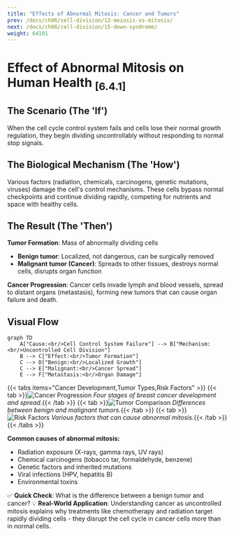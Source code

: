 ```yaml
---
title: "Effects of Abnormal Mitosis: Cancer and Tumors"
prev: /docs/ch06/cell-division/13-meiosis-vs-mitosis/
next: /docs/ch06/cell-division/15-down-syndrome/
weight: 64101
---
```


# Effect of Abnormal Mitosis on Human Health <sub>[6.4.1]</sub>

## The Scenario (The 'If')
When the cell cycle control system fails and cells lose their normal growth regulation, they begin dividing uncontrollably without responding to normal stop signals.

## The Biological Mechanism (The 'How')
Various factors (radiation, chemicals, carcinogens, genetic mutations, viruses) damage the cell's control mechanisms. These cells bypass normal checkpoints and continue dividing rapidly, competing for nutrients and space with healthy cells.

## The Result (The 'Then')
**Tumor Formation**: Mass of abnormally dividing cells
- **Benign tumor**: Localized, not dangerous, can be surgically removed
- **Malignant tumor (Cancer)**: Spreads to other tissues, destroys normal cells, disrupts organ function

**Cancer Progression**: Cancer cells invade lymph and blood vessels, spread to distant organs (metastasis), forming new tumors that can cause organ failure and death.

## Visual Flow

```mermaid
graph TD
    A["Cause:<br/>Cell Control System Failure"] --> B["Mechanism:<br/>Uncontrolled Cell Division"]
    B --> C["Effect:<br/>Tumor Formation"]
    C --> D["Benign:<br/>Localized Growth"]
    C --> E["Malignant:<br/>Cancer Spread"]
    E --> F["Metastasis:<br/>Organ Damage"]
```

{{< tabs items="Cancer Development,Tumor Types,Risk Factors" >}}
  {{< tab >}}![Cancer Progression](/ch06/cancer-development.png)
  *Four stages of breast cancer development and spread.*{{< /tab >}}
  {{< tab >}}![Tumor Comparison](/ch06/benign-vs-malignant.png) 
  *Differences between benign and malignant tumors.*{{< /tab >}}
  {{< tab >}}![Risk Factors](/ch06/cancer-causes.png)
  *Various factors that can cause abnormal mitosis.*{{< /tab >}}
{{< /tabs >}}

**Common causes of abnormal mitosis:**
- Radiation exposure (X-rays, gamma rays, UV rays)
- Chemical carcinogens (tobacco tar, formaldehyde, benzene)
- Genetic factors and inherited mutations
- Viral infections (HPV, hepatitis B)
- Environmental toxins

✅ **Quick Check**: What is the difference between a benign tumor and cancer?
💡 **Real-World Application**: Understanding cancer as uncontrolled mitosis explains why treatments like chemotherapy and radiation target rapidly dividing cells - they disrupt the cell cycle in cancer cells more than in normal cells.